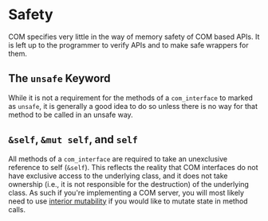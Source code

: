 # Safety

COM specifies very little in the way of memory safety of COM based APIs. It is left up to the programmer to verify APIs and to make safe wrappers for them.

## The `unsafe` Keyword

While it is not a requirement for the methods of a `com_interface` to marked as `unsafe`, it is generally a good idea to do so unless there is no way for that method to be called in an unsafe way.

## `&self`, `&mut self`, and `self`

All methods of a `com_interface` are required to take an unexclusive reference to self (`&self`). This reflects the reality that COM interfaces do not have exclusive access to the underlying class,
and it does not take ownership (i.e., it is not responsible for the destruction) of the underlying class. As such if you're implementing a COM server, you will most likely need to use [interior
mutability](https://doc.rust-lang.org/book/ch15-05-interior-mutability.html) if you would like to mutate state in method calls.
